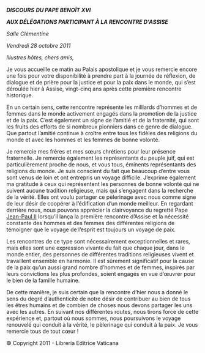***DISCOURS*** ***DU PAPE BENOÎT XVI***

***AUX DÉLÉGATIONS PARTICIPANT À LA RENCONTRE D'ASSISE***

*Salle Clémentine*

*Vendredi* *28 octobre 2011*

*Illustres hôtes, chers amis,*

Je vous accueille ce matin au Palais apostolique et je vous remercie encore une fois pour votre disponibilité à prendre part à la journée de réflexion, de dialogue et de prière pour la justice et pour la paix dans le monde, qui s’est déroulée hier à Assise, vingt-cinq ans après cette première rencontre historique.

En un certain sens, cette rencontre représente les milliards d’hommes et de femmes dans le monde activement engagés dans la promotion de la justice et de la paix. C’est également un signe de l’amitié et de la fraternité, qui sont les fruits des efforts de si nombreux pionniers dans ce genre de dialogue. Que partout l’amitié continue à croître entre tous les fidèles des religions du monde et avec les hommes et les femmes de bonne volonté.

Je remercie mes frères et mes sœurs chrétiens pour leur présence fraternelle. Je remercie également les représentants du peuple juif, qui est particulièrement proche de nous, et vous tous, éminents représentants des religions du monde. Je suis conscient du fait que beaucoup d’entre vous sont venus de loin et ont entrepris un voyage difficile. J’exprime également ma gratitude à ceux qui représentent les personnes de bonne volonté qui ne suivent aucune tradition religieuse, mais qui s’engagent dans la recherche de la vérité. Elles ont voulu partager ce pèlerinage avec nous comme signe de leur désir de coopérer à l’édification d’un monde meilleur. En regardant derrière nous, nous pouvons apprécier la clairvoyance du regretté Pape [Jean-Paul II](/content/john-paul-ii/fr.html) lorsqu’il lança la première rencontre d’Assise et la nécessité constante des hommes et des femmes des différentes religions de témoigner que le voyage de l’esprit est toujours un voyage de paix.

Les rencontres de ce type sont nécessairement exceptionnelles et rares, mais elles sont une expression vivante du fait que chaque jour, dans le monde entier, des personnes de différentes traditions religieuses vivent et travaillent ensemble en harmonie. Il est sûrement significatif pour la cause de la paix qu’un aussi grand nombre d’hommes et de femmes, inspirés par leurs convictions les plus profondes, soient engagés en vue d’œuvrer pour le bien de la famille humaine.

De cette manière, je suis certain que la rencontre d’hier nous a donné le sens du degré d’authenticité de notre désir de contribuer au bien de tous les êtres humains et de combien de choses nous devons partager les uns avec les autres. En suivant nos différentes routes, nous tirons force de cette expérience et, partout où nous sommes, nous poursuivons le voyage renouvelé qui conduit à la vérité, le pèlerinage qui conduit à la paix. Je vous remercie tous de tout cœur !

© Copyright 2011 - Libreria Editrice Vaticana